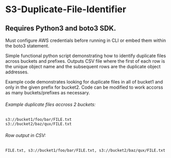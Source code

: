 # S3-Duplicate-File-Identifier
## Requires Python3 and boto3 SDK.

Must configure AWS credentials before running in CLI or embed them within the boto3 statement.

Simple functional python script demonstrating how to identify duplicate files across buckets and prefixes.  Outputs CSV file where the first of each row is the unique object name and the subsequent rows are the duplicate object addresses.



Example code demonstrates looking for duplicate files in all of bucket1 and only in the given prefix for bucket2.  Code can be modified to work accorss as many buckets/prefixes as necessary.  


###### Example duplicate files accross 2 buckets:
```
s3://bucket1/foo/bar/FILE.txt
s3://bucket2/baz/qux/FILE.txt
```
###### Row output in CSV:
```
FILE.txt, s3://bucket1/foo/bar/FILE.txt, s3://bucket2/baz/qux/FILE.txt
```
